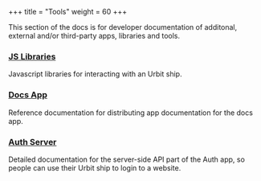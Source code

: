 +++
title = "Tools"
weight = 60
+++

This section of the docs is for developer documentation of additonal, external
and/or third-party apps, libraries and tools.

### [JS Libraries](/tools/js-libs)

Javascript libraries for interacting with an Urbit ship.

### [Docs App](/tools/docs-app)

Reference documentation for distributing app documentation for the docs app.

### [Auth Server](/tools/auth-server)

Detailed documentation for the server-side API part of the Auth app, so people
can use their Urbit ship to login to a website.
